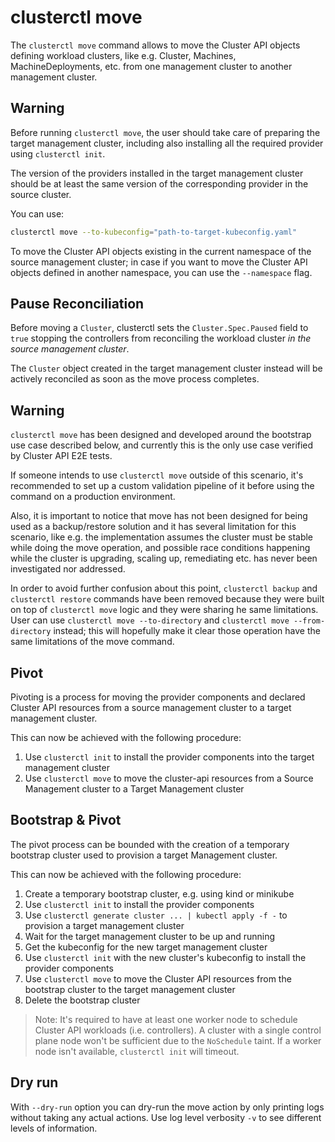 # clusterctl move

The `clusterctl move` command allows to move the Cluster API objects defining workload clusters, like e.g. Cluster, Machines,
MachineDeployments, etc. from one management cluster to another management cluster.

<aside class="note warning">

<h1> Warning </h1>

Before running `clusterctl move`, the user should take care of preparing the target management cluster, including also installing
all the required provider using `clusterctl init`.

The version of the providers installed in the target management cluster should be at least the same version of the
corresponding provider in the source cluster.

</aside>

You can use:

```bash
clusterctl move --to-kubeconfig="path-to-target-kubeconfig.yaml"
```

To move the Cluster API objects existing in the current namespace of the source management cluster; in case if you want
to move the Cluster API objects defined in another namespace, you can use the `--namespace` flag.

<aside class="note">

<h1> Pause Reconciliation </h1>

Before moving a `Cluster`, clusterctl sets the `Cluster.Spec.Paused` field to `true` stopping
the controllers from reconciling the workload cluster _in the source management cluster_.

The `Cluster` object created in the target management cluster instead will be actively reconciled as soon as the move
process completes.

</aside>

<aside class="note warning">

<h1> Warning </h1>

`clusterctl move` has been designed and developed around the bootstrap use case described below, and currently this is the only
use case verified by Cluster API E2E tests.

If someone intends to use `clusterctl move` outside of this scenario, it's recommended to set up a custom validation pipeline of
it before using the command on a production environment.

Also, it is important to notice that move has not been designed for being used as a backup/restore solution and it has 
several limitation for this scenario, like e.g. the implementation assumes the cluster must be stable
while doing the move operation, and possible race conditions happening while the cluster is upgrading, scaling up, 
remediating etc. has never been investigated nor addressed.

In order to avoid further confusion about this point, `clusterctl backup` and `clusterctl restore` commands have been
removed because they were built on top of `clusterctl move` logic and they were sharing he same limitations.
User can use `clusterctl move --to-directory` and `clusterctl move --from-directory` instead; this will hopefully
make it clear those operation have the same limitations of the move command.

</aside>

## Pivot

Pivoting is a process for moving the provider components and declared Cluster API resources from a source management
cluster to a target management cluster.

This can now be achieved with the following procedure:

1. Use `clusterctl init` to install the provider components into the target management cluster
2. Use `clusterctl move` to move the cluster-api resources from a Source Management cluster to a Target Management cluster

## Bootstrap & Pivot

The pivot process can be bounded with the creation of a temporary bootstrap cluster
used to provision a target Management cluster.

This can now be achieved with the following procedure:

1. Create a temporary bootstrap cluster, e.g. using kind or minikube
2. Use `clusterctl init` to install the provider components
3. Use `clusterctl generate cluster ... | kubectl apply -f -` to provision a target management cluster
4. Wait for the target management cluster to be up and running
5. Get the kubeconfig for the new target management cluster
6. Use `clusterctl init` with the new cluster's kubeconfig to install the provider components
7. Use `clusterctl move` to move the Cluster API resources from the bootstrap cluster to the target management cluster
8. Delete the bootstrap cluster

> Note: It's required to have at least one worker node to schedule Cluster API workloads (i.e. controllers).
> A cluster with a single control plane node won't be sufficient due to the `NoSchedule` taint. If a worker node isn't available, `clusterctl init` will timeout.

## Dry run

With `--dry-run` option you can dry-run the move action by only printing logs without taking any actual actions. Use log level verbosity `-v` to see different levels of information.
